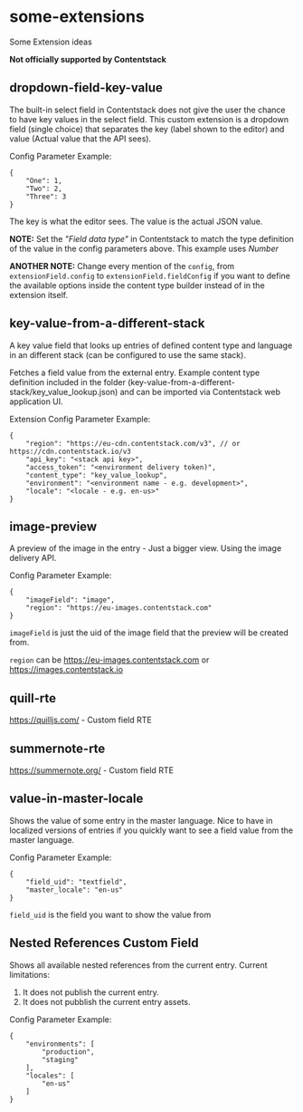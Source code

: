 # some-extensions
Some Extension ideas

**Not officially supported by Contentstack**

## dropdown-field-key-value
The built-in select field in Contentstack does not give the user the chance to have key values in the select field. This custom extension is a dropdown field (single choice) that separates the key (label shown to the editor) and value (Actual value that the API sees).

Config Parameter Example:
```
{
    "One": 1,
    "Two": 2,
    "Three": 3
}
```
The key is what the editor sees. The value is the actual JSON value.

**NOTE:** Set the _"Field data type"_ in Contentstack to match the type definition of the value in the config parameters above. This example uses _Number_

**ANOTHER NOTE:** Change every mention of the `config`, from `extensionField.config` to `extensionField.fieldConfig` if you want to define the available options inside the content type builder instead of in the extension itself.

## key-value-from-a-different-stack
A key value field that looks up entries of defined content type and language in an different stack (can be configured to use the same stack).

Fetches a field value from the external entry. Example content type definition included in the folder (key-value-from-a-different-stack/key_value_lookup.json) and can be imported via Contentstack web application UI.

Extension Config Parameter Example:
```
{
	"region": "https://eu-cdn.contentstack.com/v3", // or https://cdn.contentstack.io/v3
	"api_key": "<stack api key>",
	"access_token": "<environment delivery token)",
	"content_type": "key_value_lookup",
	"environment": "<environment name - e.g. development>",
	"locale": "<locale - e.g. en-us>"
}
```

## image-preview
A preview of the image in the entry - Just a bigger view. Using the image delivery API.

Config Parameter Example:
```
{
    "imageField": "image",
    "region": "https://eu-images.contentstack.com"
}
```
`imageField` is just the uid of the image field that the preview will be created from.

`region` can be https://eu-images.contentstack.com or https://images.contentstack.io

## quill-rte
https://quilljs.com/ - Custom field RTE
## summernote-rte
https://summernote.org/ - Custom field RTE

## value-in-master-locale
Shows the value of some entry in the master language. Nice to have in localized versions of entries if you quickly want to see a field value from the master language.

Config Parameter Example:
```
{
    "field_uid": "textfield",
    "master_locale": "en-us"
}
```
`field_uid` is the field you want to show the value from


## Nested References Custom Field
Shows all available nested references from the current entry. 
Current limitations:

1. It does not publish the current entry.
2. It does not pubblish the current entry assets.

Config Parameter Example:
```
{
	"environments": [
		"production",
		"staging"
	],
	"locales": [
		"en-us"
	]
}
```
